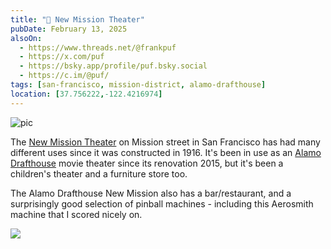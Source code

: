```yaml
---
title: "🌁 New Mission Theater"
pubDate: February 13, 2025
alsoOn:
  - https://www.threads.net/@frankpuf
  - https://x.com/puf
  - https://bsky.app/profile/puf.bsky.social
  - https://c.im/@puf/
tags: [san-francisco, mission-district, alamo-drafthouse]
location: [37.756222,-122.4216974]
---
```


![pic](https://i.imgur.com/V2bSy7h.png)

The [New Mission Theater](https://en.wikipedia.org/wiki/New_Mission_Theater,_San_Francisco) on Mission street in San Francisco has had many different uses since it was constructed in 1916. It's been in use as an [Alamo Drafthouse](https://maps.app.goo.gl/jYktcSjmWhQ5HDfq8) movie theater since its renovation 2015, but it's been a children's theater and a furniture store too.

The Alamo Drafthouse New Mission also has a bar/restaurant, and a surprisingly good selection of pinball machines - including this Aerosmith machine that I scored nicely on.

![](https://i.imgur.com/DWaV1sZ.png)

